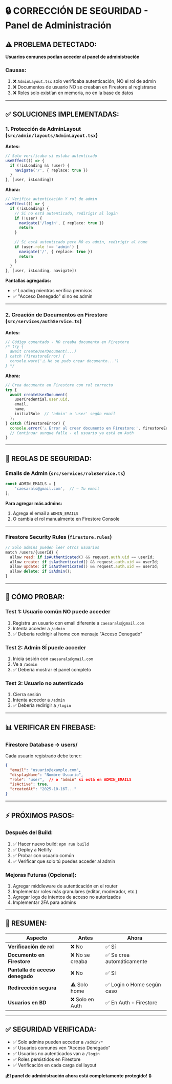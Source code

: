 # 🔒 CORRECCIÓN DE SEGURIDAD - Panel de Administración

## ⚠️ PROBLEMA DETECTADO:

**Usuarios comunes podían acceder al panel de administración**

### Causas:
1. ❌ `AdminLayout.tsx` solo verificaba autenticación, NO el rol de admin
2. ❌ Documentos de usuario NO se creaban en Firestore al registrarse
3. ❌ Roles solo existían en memoria, no en la base de datos

---

## ✅ SOLUCIONES IMPLEMENTADAS:

### 1. **Protección de AdminLayout** (`src/admin/layouts/AdminLayout.tsx`)

**Antes:**
```typescript
// Solo verificaba si estaba autenticado
useEffect(() => {
  if (!isLoading && !user) {
    navigate('/', { replace: true })
  }
}, [user, isLoading])
```

**Ahora:**
```typescript
// Verifica autenticación Y rol de admin
useEffect(() => {
  if (!isLoading) {
    // Si no está autenticado, redirigir al login
    if (!user) {
      navigate('/login', { replace: true })
      return
    }
    
    // Si está autenticado pero NO es admin, redirigir al home
    if (user.role !== 'admin') {
      navigate('/', { replace: true })
      return
    }
  }
}, [user, isLoading, navigate])
```

**Pantallas agregadas:**
- ✅ Loading mientras verifica permisos
- ✅ "Acceso Denegado" si no es admin

---

### 2. **Creación de Documentos en Firestore** (`src/services/authService.ts`)

**Antes:**
```typescript
// Código comentado - NO creaba documento en Firestore
/* try {
  await createUserDocument(...)
} catch (firestoreError) {
  console.warn('⚠️ No se pudo crear documento...')
} */
```

**Ahora:**
```typescript
// Crea documento en Firestore con rol correcto
try {
  await createUserDocument(
    userCredential.user.uid,
    email,
    name,
    initialRole  // 'admin' o 'user' según email
  );
} catch (firestoreError) {
  console.error('⚠️ Error al crear documento en Firestore:', firestoreError);
  // Continuar aunque falle - el usuario ya está en Auth
}
```

---

## 🔐 REGLAS DE SEGURIDAD:

### **Emails de Admin** (`src/services/roleService.ts`)
```typescript
const ADMIN_EMAILS = [
    'caesarals@gmail.com',  // ← Tu email
];
```

**Para agregar más admins:**
1. Agrega el email a `ADMIN_EMAILS`
2. O cambia el rol manualmente en Firestore Console

---

### **Firestore Security Rules** (`firestore.rules`)

```javascript
// Solo admins pueden leer otros usuarios
match /users/{userId} {
  allow read: if isAuthenticated() && request.auth.uid == userId;
  allow create: if isAuthenticated() && request.auth.uid == userId;
  allow update: if isAuthenticated() && request.auth.uid == userId;
  allow delete: if isAdmin();
}
```

---

## 🧪 CÓMO PROBAR:

### **Test 1: Usuario común NO puede acceder**
1. Registra un usuario con email diferente a `caesarals@gmail.com`
2. Intenta acceder a `/admin`
3. ✅ Debería redirigir al home con mensaje "Acceso Denegado"

### **Test 2: Admin SÍ puede acceder**
1. Inicia sesión con `caesarals@gmail.com`
2. Ve a `/admin`
3. ✅ Debería mostrar el panel completo

### **Test 3: Usuario no autenticado**
1. Cierra sesión
2. Intenta acceder a `/admin`
3. ✅ Debería redirigir a `/login`

---

## 📊 VERIFICAR EN FIREBASE:

### **Firestore Database → users/**
Cada usuario registrado debe tener:
```json
{
  "email": "usuario@example.com",
  "displayName": "Nombre Usuario",
  "role": "user",  // o "admin" si está en ADMIN_EMAILS
  "isActive": true,
  "createdAt": "2025-10-16T..."
}
```

---

## ⚡ PRÓXIMOS PASOS:

### **Después del Build:**
1. ✅ Hacer nuevo build: `npm run build`
2. ✅ Deploy a Netlify
3. ✅ Probar con usuario común
4. ✅ Verificar que solo tú puedes acceder al admin

### **Mejoras Futuras (Opcional):**
1. Agregar middleware de autenticación en el router
2. Implementar roles más granulares (editor, moderador, etc.)
3. Agregar logs de intentos de acceso no autorizados
4. Implementar 2FA para admins

---

## 🎯 RESUMEN:

| Aspecto | Antes | Ahora |
|---------|-------|-------|
| **Verificación de rol** | ❌ No | ✅ Sí |
| **Documento en Firestore** | ❌ No se creaba | ✅ Se crea automáticamente |
| **Pantalla de acceso denegado** | ❌ No | ✅ Sí |
| **Redirección segura** | ⚠️ Solo home | ✅ Login o Home según caso |
| **Usuarios en BD** | ❌ Solo en Auth | ✅ En Auth + Firestore |

---

## ✅ SEGURIDAD VERIFICADA:

- ✅ Solo admins pueden acceder a `/admin/*`
- ✅ Usuarios comunes ven "Acceso Denegado"
- ✅ Usuarios no autenticados van a `/login`
- ✅ Roles persistidos en Firestore
- ✅ Verificación en cada carga del layout

**¡El panel de administración ahora está completamente protegido!** 🔒
